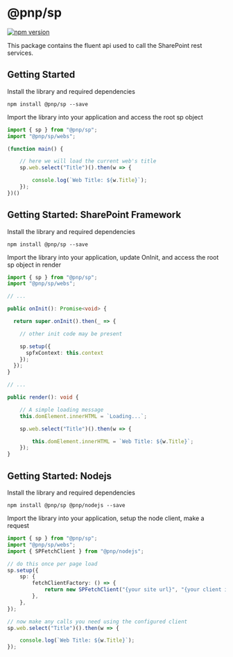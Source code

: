 # @pnp/sp

[![npm version](https://badge.fury.io/js/%40pnp%2Fsp.svg)](https://badge.fury.io/js/%40pnp%2Fsp)

This package contains the fluent api used to call the SharePoint rest services.

## Getting Started

Install the library and required dependencies

`npm install @pnp/sp --save`

Import the library into your application and access the root sp object

```TypeScript
import { sp } from "@pnp/sp";
import "@pnp/sp/webs";

(function main() {

    // here we will load the current web's title
    sp.web.select("Title")().then(w => {

        console.log(`Web Title: ${w.Title}`);
    });
})()
```

## Getting Started: SharePoint Framework

Install the library and required dependencies

`npm install @pnp/sp --save`

Import the library into your application, update OnInit, and access the root sp object in render

```TypeScript
import { sp } from "@pnp/sp";
import "@pnp/sp/webs";

// ...

public onInit(): Promise<void> {

  return super.onInit().then(_ => {

    // other init code may be present

    sp.setup({
      spfxContext: this.context
    });
  });
}

// ...

public render(): void {

    // A simple loading message
    this.domElement.innerHTML = `Loading...`;

    sp.web.select("Title")().then(w => {

        this.domElement.innerHTML = `Web Title: ${w.Title}`;
    });
}
```

## Getting Started: Nodejs

Install the library and required dependencies

`npm install @pnp/sp @pnp/nodejs --save`

Import the library into your application, setup the node client, make a request

```TypeScript
import { sp } from "@pnp/sp";
import "@pnp/sp/webs";
import { SPFetchClient } from "@pnp/nodejs";

// do this once per page load
sp.setup({
    sp: {
        fetchClientFactory: () => {
            return new SPFetchClient("{your site url}", "{your client id}", "{your client secret}");
        },
    },
});

// now make any calls you need using the configured client
sp.web.select("Title")().then(w => {

    console.log(`Web Title: ${w.Title}`);
});
```
